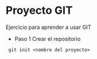# Proyecto GIT #

Ejercicio para aprender a usar GIT

- Paso 1 Crear el repositorio

```
 git init <nombre del proyecto>

```